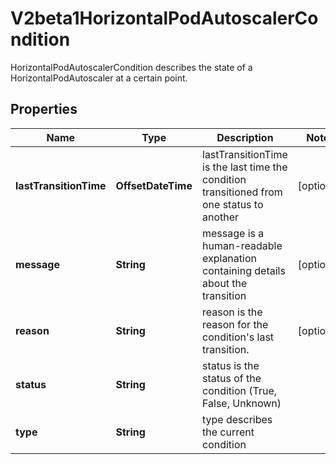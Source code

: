 

# V2beta1HorizontalPodAutoscalerCondition

HorizontalPodAutoscalerCondition describes the state of a HorizontalPodAutoscaler at a certain point.

## Properties

| Name | Type | Description | Notes |
|------------ | ------------- | ------------- | -------------|
|**lastTransitionTime** | **OffsetDateTime** | lastTransitionTime is the last time the condition transitioned from one status to another |  [optional] |
|**message** | **String** | message is a human-readable explanation containing details about the transition |  [optional] |
|**reason** | **String** | reason is the reason for the condition&#39;s last transition. |  [optional] |
|**status** | **String** | status is the status of the condition (True, False, Unknown) |  |
|**type** | **String** | type describes the current condition |  |



